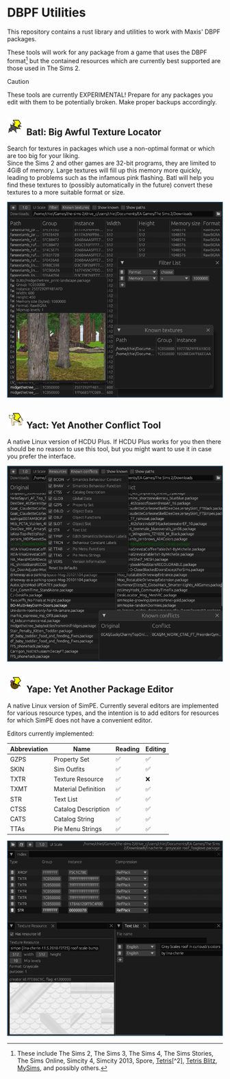 # DBPF Utilities

This repository contains a rust library and utilities to work with Maxis' DBPF packages.

These tools will work for any package from a game that uses the DBPF format[^1] but the contained resources which are currently best supported are those used in The Sims 2.

> [!CAUTION]
> These tools are currently EXPERIMENTAL!
> Prepare for any packages you edit with them to be potentially broken.
> Make proper backups accordingly.

## <img src="batl/icon.png" width="40" /> Batl: Big Awful Texture Locator
Search for textures in packages which use a non-optimal format or which are too big for your liking.  
Since the Sims 2 and other games are 32-bit programs, they are limited to 4GiB of memory. Large textures will fill up this memory more quickly, leading to problems such as the infamous pink flashing. Batl will help you find these textures to (possibly
automatically in the future) convert these textures to a more suitable format or size.

![Batl screenshot](res/batl-screenshot.png)

## <img src="yact/icon.png" width="40" /> Yact: Yet Another Conflict Tool
A native Linux version of HCDU Plus. If HCDU Plus works for you then there should be no reason to use this tool, but you might want to use it in case you prefer the interface.

![Yact screenshot](res/yact-screenshot.png)

## <img src="yape/icon.png" width="40" /> Yape: Yet Another Package Editor
A native Linux version of SimPE. Currently several editors are implemented for various resource types, and the intention is to add editors for resources for which SimPE does not have a convenient editor.

Editors currently implemented:

| Abbreviation | Name                | Reading            | Editing            |
|--------------|---------------------|--------------------|--------------------|
| GZPS         | Property Set        | :white_check_mark: | :white_check_mark: |
| SKIN         | Sim Outfits         | :white_check_mark: | :white_check_mark: |
| TXTR         | Texture Resource    | :white_check_mark: | :x:                |
| TXMT         | Material Definition | :white_check_mark: | :white_check_mark: |
| STR          | Text List           | :white_check_mark: | :white_check_mark: |
| CTSS         | Catalog Description | :white_check_mark: | :white_check_mark: |
| CATS         | Catalog String      | :white_check_mark: | :white_check_mark: |
| TTAs         | Pie Menu Strings    | :white_check_mark: | :white_check_mark: |

![Yape screenshot](res/yape-screenshot.png)

[^1]: These include The Sims 2, The Sims 3, The Sims 4, The Sims Stories, The Sims Online, Simcity 4, Simcity 2013, Spore, [Tetris](https://en.wikipedia.org/wiki/Tetris_(Electronic_Arts))[^2], [Tetris Blitz](https://en.wikipedia.org/wiki/Tetris_Blitz)[^2], [MySims](https://en.wikipedia.org/wiki/MySims)[^3], and possibly others.
[^2]: [https://www.zenhax.com/viewtopic.php@t=15001.html]()
[^3]: [https://github.com/owlks4/DBPF-package-manager]()
